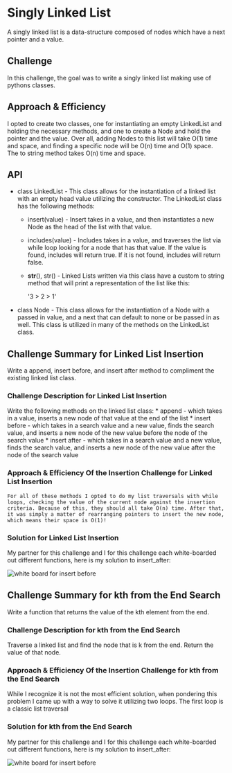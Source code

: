 # Singly Linked List

A singly linked list is a data-structure composed of nodes which have a next pointer and a value.

## Challenge

In this challenge, the goal was to write a singly linked list making use of pythons classes.

## Approach & Efficiency

I opted to create two classes, one for instantiating an empty LinkedList and holding the necessary methods, and one to create a Node and hold the pointer and the value. 
Over all, adding Nodes to this list will take O(1) time and space, and finding a specific node will be O(n) time and O(1) space. The to string method takes O(n) time and space.

## API

* class LinkedList - This class allows for the instantiation of a linked list with an empty head value utilizing the constructor. The LinkedList class has the following methods:

  * insert(value) - Insert takes in a value, and then instantiates a new Node as the head of the list with that value.

  * includes(value) - Includes takes in a value, and traverses the list via while loop looking for a node that has that value. If the value is found, includes will return true. If it is not found, includes will return false.

  * __str__(), str() - Linked Lists written via this class have a custom to string method that will print a representation of the list like this:

    '3 > 2 > 1'

* class Node - This class allows for the instantiation of a Node with a passed in value, and a next that can default to none or be passed in as well. This class is utilized in many of the methods on the LinkedList class.

## Challenge Summary for Linked List Insertion

Write a append, insert before, and insert after method to compliment the existing linked list class.

### Challenge Description for Linked List Insertion

Write the following methods on the linked list class: 
    * append - which takes in a value, inserts a new node of that value at the end of the list
    * insert before - which takes in a search value and a new value, finds the search value, and inserts a new node of the new value before the node of the search value 
    * insert after - which takes in a search value and a new value, finds the search value, and inserts a new node of the new value after the node of the search value


### Approach & Efficiency Of the Insertion Challenge for Linked List Insertion

    For all of these methods I opted to do my list traversals with while loops, checking the value of the current node against the insertion criteria. Because of this, they should all take O(n) time. After that, it was simply a matter of rearranging pointers to insert the new node, which means their space is O(1)! 

### Solution for Linked List Insertion

My partner for this challenge and I for this challenge each white-boarded out different functions, here is my solution to insert_after: 

![white board for insert before](../../assets/insert_node_before.jpg)

## Challenge Summary for kth from the End Search

Write a function that returns the value of the kth element from the end.

### Challenge Description for kth from the End Search

Traverse a linked list and find the node that is k from the end. Return the value of that node.

### Approach & Efficiency Of the Insertion Challenge for kth from the End Search

While I recognize it is not the most efficient solution, when pondering this problem I came up with a way to solve it utilizing two loops. The first loop is a classic list traversal 

### Solution for kth from the End Search

My partner for this challenge and I for this challenge each white-boarded out different functions, here is my solution to insert_after: 

![white board for insert before](../../assets/kthFromTheEndSearch.jpg)
